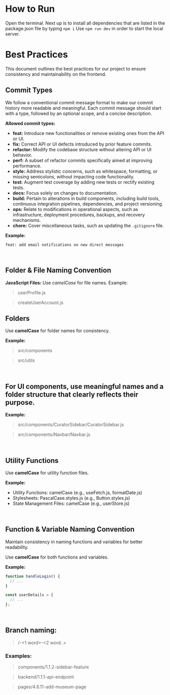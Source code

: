 # How to Run

Open the terminal.
Next up is to install all dependencies that are listed in the package.json file by typing `npm i`
Use `npm run dev` in order to start the local server.

# Best Practices

This document outlines the best practices for our project to ensure consistency and maintainability on the frontend.

## Commit Types

We follow a conventional commit message format to make our commit history more readable and meaningful. Each commit message should start with a type, followed by an optional scope, and a concise description.

**Allowed commit types:**

- **feat:** Introduce new functionalities or remove existing ones from the API or UI.
- **fix:** Correct API or UI defects introduced by prior feature commits.
- **refactor:** Modify the codebase structure without altering API or UI behavior.
- **perf:** A subset of refactor commits specifically aimed at improving performance.
- **style:** Address stylistic concerns, such as whitespace, formatting, or missing semicolons, without impacting code functionality.
- **test:** Augment test coverage by adding new tests or rectify existing tests.
- **docs:** Focus solely on changes to documentation.
- **build:** Pertain to alterations in build components, including build tools, continuous integration pipelines, dependencies, and project versioning.
- **ops:** Relate to modifications in operational aspects, such as infrastructure, deployment procedures, backups, and recovery mechanisms.
- **chore:** Cover miscellaneous tasks, such as updating the `.gitignore` file.

**Example:**

```
feat: add email notifications on new direct messages
```

<br>

## Folder & File Naming Convention

**JavaScript Files:** Use _camelCase_ for file names.
Example:

> userProfile.js

> createUserAccount.js
> <br>

## Folders

Use **camelCase** for folder names for consistency.

**Example:**

> src/components

> src/utils

<br>

## For UI components, use meaningful names and a folder structure that clearly reflects their purpose.

**Example:**

> src/components/CuratorSidebar/CuratorSidebar.js

> src/components/Navbar/Navbar.js

<br>

## Utility Functions

Use **camelCase** for utility function files.

**Example:**

- Utility Functions: camelCase (e.g., useFetch.js, formatDate.js)
- Stylesheets: PascalCase.styles.js (e.g., Button.styles.js)
- State Management Files: camelCase (e.g., userStore.js)

<br>

## Function & Variable Naming Convention

Maintain consistency in naming functions and variables for better readability.

Use **camelCase** for both functions and variables.

**Example:**

```javascript
function handleLogin() {
  // ...
}

const userDetails = {
  // ...
};
```

<br>

## Branch naming:

> <category>/<trello-task-number>-<1 word>-<2 word..>

### Examples:

> components/1.1.2-sidebar-feature

> backend/1.1.1-api-endpoint

> pages/4.6.11-add-museum-page

